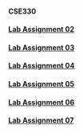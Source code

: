 #### CSE330


#### <a href="https://github.com/FaisalAhmed21/CSE330-Numerical-Methods/blob/main/Assignment02.ipynb">Lab Assignment 02</a>

#### <a href="https://github.com/FaisalAhmed21/CSE330-Numerical-Methods/blob/main/Assignment03.ipynb">Lab Assignment 03</a>

#### <a href="https://github.com/FaisalAhmed21/CSE330-Numerical-Methods/blob/main/Assignment04.ipynb">Lab Assignment 04</a>

#### <a href="https://github.com/FaisalAhmed21/CSE330-Numerical-Methods/blob/main/Assignment05.ipynb">Lab Assignment 05</a>

#### <a href="https://github.com/FaisalAhmed21/CSE330-Numerical-Methods/blob/main/Assignment06.ipynb">Lab Assignment 06</a>

#### <a href="https://github.com/FaisalAhmed21/CSE330-Numerical-Methods/blob/main/Assignment07.ipynb">Lab Assignment 07</a>



